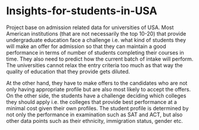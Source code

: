 # Insights-for-students-in-USA
Project base on admission related data for universities of USA.
Most American institutions (that are not necessarily the top 10-20) that provide undergraduate education face a challenge i.e. what kind of students they will make an offer for admission so that they can maintain a good performance in terms of number of students completing their courses in time. They also need to predict how the current batch of intake will perform. The universities cannot relax the entry criteria too much as that way the quality of education that they provide gets diluted. 

At the other hand, they have to make offers to the candidates who are not only having appropriate profile but are also most likely to accept the offers.
On the other side, the students have a challenge deciding which colleges they should apply i.e. the colleges that provide best performance at a minimal cost given their own profiles. The student profile is determined by not only the performance in examination such as SAT and ACT, but also other data points such as their ethnicity, immigration status, gender etc.

